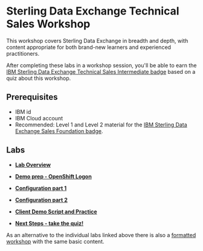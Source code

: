 # Sterling Data Exchange Technical Sales Workshop

This workshop covers Sterling Data Exchange in breadth and depth, with content appropriate for both brand-new learners and experienced practitioners.

After completing these labs in a workshop session, you'll be able to earn the [IBM Sterling Data Exchange Technical Sales Intermediate badge](https://www.credly.com/org/ibm/badge/ibm-sterling-data-exchange-technical-sales-intermediate) based on a quiz about this workshop.

## Prerequisites

- IBM id
- IBM Cloud account
- Recommended: Level 1 and Level 2 material for the [IBM Sterling Data Exchange Sales Foundation badge](https://www.credly.com/org/ibm/badge/ibm-sterling-data-exchange-sales-foundation).

## Labs

- **[Lab Overview](docs/Overview.md)**

- **[Demo prep - OpenShift Logon](docs/DemoPreparation-OCPlogon.md)**

- **[Configuration part 1](docs/ConfigurationPart1.md)**

- **[Configuration part 2](docs/ConfigurationPart2.md)**

- **[Client Demo Script and Practice](docs/ClientDemonstration.md)**

- **[Next Steps - take the quiz!](docs/NextSteps.md)**

As an alternative to the individual labs linked above there is also a [formatted workshop](https://timroster.github.io/SalesEnablement-SterlingDataExchange-L3/) with the same basic content.
